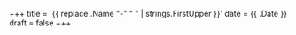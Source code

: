 +++
title = '{{ replace .Name "-" " " | strings.FirstUpper }}'
date = {{ .Date }}
draft = false
+++

